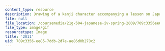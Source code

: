 ```yaml
---
content_type: resource
description: Drawing of a kanji character accompanying a lesson on Japanese.
file: null
file_location: /coursemedia/21g-504-japanese-iv-spring-2009/709c3356ee857ddb2d7eae86d0b278c2_2811.gif
file_type: image/gif
resourcetype: Image
title: '2811'
uid: 709c3356-ee85-7ddb-2d7e-ae86d0b278c2
---
```

